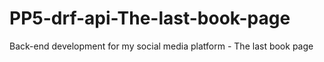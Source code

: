 # PP5-drf-api-The-last-book-page
Back-end development for my social media platform - The last book page
